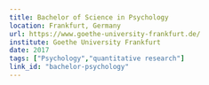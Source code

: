 ```yaml
---
title: Bachelor of Science in Psychology
location: Frankfurt, Germany
url: https://www.goethe-university-frankfurt.de/
institute: Goethe University Frankfurt
date: 2017
tags: ["Psychology","quantitative research"]
link_id: "bachelor-psychology"
---
```

